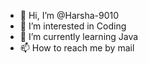 - 👋 Hi, I’m @Harsha-9010
- 👀 I’m interested in Coding
- 🌱 I’m currently learning Java
- 📫 How to reach me by mail

<!---
Harsha-9010/Harsha-9010 is a ✨ special ✨ repository because its `README.md` (this file) appears on your GitHub profile.
You can click the Preview link to take a look at your changes.
--->
